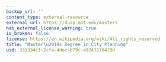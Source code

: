 ```yaml
---
backup_url: ''
content_type: external-resource
external_url: https://dusp.mit.edu/masters
has_external_license_warning: true
is_broken: false
license: https://en.wikipedia.org/wiki/All_rights_reserved
title: "Master\u2019s Degree in City Planning"
uid: 331334c1-2cfa-4dec-b79c-a9243170419d
---
```

